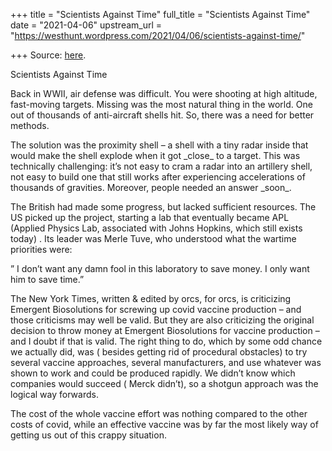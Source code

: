 +++
title = "Scientists Against Time"
full_title = "Scientists Against Time"
date = "2021-04-06"
upstream_url = "https://westhunt.wordpress.com/2021/04/06/scientists-against-time/"

+++
Source: [here](https://westhunt.wordpress.com/2021/04/06/scientists-against-time/).

Scientists Against Time

Back in WWII, air defense was difficult. You were shooting at high
altitude, fast-moving targets. Missing was the most natural thing in the
world. One out of thousands of anti-aircraft shells hit. So, there was a
need for better methods.

The solution was the proximity shell – a shell with a tiny radar inside
that would make the shell explode when it got \_close\_ to a target.
This was technically challenging: it’s not easy to cram a radar into an
artillery shell, not easy to build one that still works after
experiencing accelerations of thousands of gravities. Moreover, people
needed an answer \_soon\_.

The British had made some progress, but lacked sufficient resources. The
US picked up the project, starting a lab that eventually became APL
(Applied Physics Lab, associated with Johns Hopkins, which still exists
today) . Its leader was Merle Tuve, who understood what the wartime
priorities were:

” I don’t want any damn fool in this laboratory to save money. I only
want him to save time.”

The New York Times, written & edited by orcs, for orcs, is criticizing
Emergent Biosolutions for screwing up covid vaccine production – and
those criticisms may well be valid. But they are also criticizing the
original decision to throw money at Emergent Biosolutions for vaccine
production – and I doubt if that is valid. The right thing to do, which
by some odd chance we actually did, was ( besides getting rid of
procedural obstacles) to try several vaccine approaches, several
manufacturers, and use whatever was shown to work and could be produced
rapidly. We didn’t know which companies would succeed ( Merck didn’t),
so a shotgun approach was the logical way forwards.

The cost of the whole vaccine effort was nothing compared to the other
costs of covid, while an effective vaccine was by far the most likely
way of getting us out of this crappy situation.


